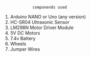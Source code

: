                  componends used

  1. Arduino NANO or Uno (any version)
  2. HC-SR04 Ultrasonic Sensor
  3. LM298N Motor Driver Module
  4. 5V DC Motors
  5. 7.4v Battery
  6. Wheels
  7. Jumper Wires
